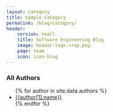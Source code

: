 ```yaml
---
layout: category
title: Sample Category
permalink: /blog/category/
header: 
    version: small
    title: Software Engineering Blog
    image: header-logo-crop.png
    page: team
    icon: icon-blog
---
```


<h3>All Authors</h3>
<ul class="no-bullet">
  {% for author in site.data.authors %}
    <li>
      <a href="{{ site.baseurl }}/blog/category/{{author[0]}}">{{author[1].name}}</a>
    </li>
  {% endfor %}
</ul>